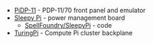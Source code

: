 * [PiDP-11](https://obsolescence.wixsite.com/obsolescence/pidp-11) - PDP-11/70 front panel and emulator
* [Sleepy Pi](https://spellfoundry.com/product/sleepy-pi-2-usb-c/) - power management board
   - [SpellFoundry/SleepyPi](https://github.com/SpellFoundry/SleepyPi) - code
* [TuringPi](https://turingpi.com) - Compute Pi cluster backplane
